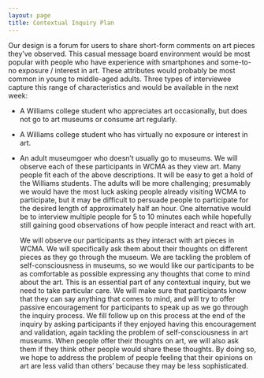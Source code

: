```yaml
---
layout: page
title: Contextual Inquiry Plan
---
```


Our design is a forum for users to share short-form comments on art pieces they’ve observed. This casual message board environment would be most popular with people who have experience with smartphones and some-to-no exposure / interest in art. These attributes would probably be most common in young to middle-aged adults. Three types of interviewee capture this range of characteristics and would be available in the next week:
* A Williams college student who appreciates art occasionally, but does not go to art museums or consume art regularly.
* A Williams college student who has virtually no exposure or interest in art.
* An adult museumgoer who doesn’t usually go to museums.
We will observe each of these participants in WCMA as they view art. Many people fit each of the above descriptions. It will be easy to get a hold of the Williams students. The adults will be more challenging; presumably we would have the most luck asking people already visiting WCMA to participate, but it may be difficult to persuade people to participate for the desired length of approximately half an hour. One alternative would be to interview multiple people for 5 to 10 minutes each while hopefully still gaining good observations of how people interact and react with art.

	We will observe our participants as they interact with art pieces in WCMA. We will specifically ask them about their thoughts on different pieces as they go through the museum. We are tackling the problem of self-consciousness in museums, so we would like our participants to be as comfortable as possible expressing any thoughts that come to mind about the art. This is an essential part of any contextual inquiry, but we need to take particular care. We will make sure that participants know that they can say anything that comes to mind, and will try to offer passive encouragement for participants to speak up as we go through the inquiry process. We fill follow up on this process at the end of the inquiry by asking participants if they enjoyed having this encouragement and validation, again tackling the problem of self-consciousness in art museums. When people offer their thoughts on art, we will also ask them if they think other people would share these thoughts. By doing so, we hope to address the problem of people feeling that their opinions on art are less valid than others’ because they may be less sophisticated.

